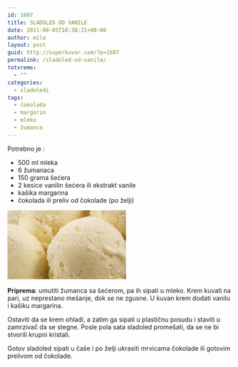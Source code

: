 ```yaml
---
id: 1607
title: SLADOLED OD VANILE
date: 2011-08-05T10:38:21+00:00
author: mila
layout: post
guid: http://superkuvar.com/?p=1607
permalink: /sladoled-od-vanile/
totvreme:
  - ""
categories:
  - sladoledi
tags:
  - čokolada
  - margarin
  - mleko
  - žumanca
---
```

Potrebno je :

  * 500 ml mleka
  * 6 žumanaca
  * 150 grama šećera
  * 2 kesice vanilin šećera ili ekstrakt vanile
  * kašika margarina
  * čokolada ili preliv od čokolade (po želji)

<img class="alignnone size-full wp-image-1613" title="vanilasladoled" src="/wp-content/uploads/2011/08/vanilasladoled2-e1312540680164.jpg" alt="" width="266" height="155" /> 

**Priprema**: umutiti žumanca sa šećerom, pa ih sipati u mleko. Krem kuvati na pari, uz neprestano mešanje, dok se ne zgusne. U kuvan krem dodati vanilu i kašiku margarina.

Ostaviti da se krem ohladi, a zatim ga sipati u plastičnu posudu i staviti u zamrzivač da se stegne. Posle pola sata sladoled promešati, da se ne bi stvorili krupni kristali.

Gotov sladoled sipati u čaše i po želji ukrasiti mrvicama čokolade ili gotovim prelivom od čokolade.